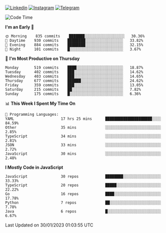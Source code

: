 [![Linkedin](https://img.shields.io/badge/-Archie-blue?style=flat-square&labelColor=gray&logo=Linkedin&logoColor=white&link=https://www.linkedin.com/in/archisdi)](https://www.linkedin.com/in/archisdi)
[![Instagram](https://img.shields.io/badge/-@archisdi-orange?style=flat-square&labelColor=gray&logo=Instagram&logoColor=white&link=https://www.instagram.com/archisdi)](https://www.instagram.com/archisdi)
[![Telegram](https://img.shields.io/badge/-aai-informational?style=flat-square&labelColor=gray&logo=telegram&logoColor=white&link=https://t.me/archisdi)](https://t.me/archisdi)

<!--START_SECTION:waka-->
![Code Time](http://img.shields.io/badge/Code%20Time-1%2C994%20hrs%2023%20mins-blue)

**I'm an Early 🐤** 

```text
🌞 Morning    835 commits    ███████░░░░░░░░░░░░░░░░░░   30.36% 
🌆 Daytime    930 commits    ████████░░░░░░░░░░░░░░░░░   33.82% 
🌃 Evening    884 commits    ████████░░░░░░░░░░░░░░░░░   32.15% 
🌙 Night      101 commits    █░░░░░░░░░░░░░░░░░░░░░░░░   3.67%

```
📅 **I'm Most Productive on Thursday** 

```text
Monday       519 commits    ████░░░░░░░░░░░░░░░░░░░░░   18.87% 
Tuesday      402 commits    ███░░░░░░░░░░░░░░░░░░░░░░   14.62% 
Wednesday    403 commits    ███░░░░░░░░░░░░░░░░░░░░░░   14.65% 
Thursday     677 commits    ██████░░░░░░░░░░░░░░░░░░░   24.62% 
Friday       359 commits    ███░░░░░░░░░░░░░░░░░░░░░░   13.05% 
Saturday     215 commits    ██░░░░░░░░░░░░░░░░░░░░░░░   7.82% 
Sunday       175 commits    █░░░░░░░░░░░░░░░░░░░░░░░░   6.36%

```


📊 **This Week I Spent My Time On** 

```text
💬 Programming Languages: 
YAML                     17 hrs 25 mins      █████████████████████░░░░   84.59% 
Other                    35 mins             ░░░░░░░░░░░░░░░░░░░░░░░░░   2.85% 
TypeScript               34 mins             ░░░░░░░░░░░░░░░░░░░░░░░░░   2.81% 
JSON                     33 mins             ░░░░░░░░░░░░░░░░░░░░░░░░░   2.72% 
JavaScript               30 mins             ░░░░░░░░░░░░░░░░░░░░░░░░░   2.48%

```

**I Mostly Code in JavaScript** 

```text
JavaScript               30 repos            ████████░░░░░░░░░░░░░░░░░   33.33% 
TypeScript               20 repos            █████░░░░░░░░░░░░░░░░░░░░   22.22% 
Go                       16 repos            ████░░░░░░░░░░░░░░░░░░░░░   17.78% 
Python                   7 repos             ██░░░░░░░░░░░░░░░░░░░░░░░   7.78% 
Java                     6 repos             █░░░░░░░░░░░░░░░░░░░░░░░░   6.67%

```



 Last Updated on 30/01/2023 01:03:55 UTC
<!--END_SECTION:waka-->